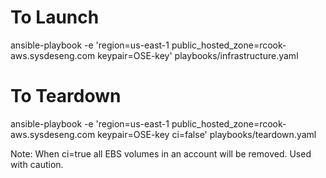 # To Launch

ansible-playbook -e 'region=us-east-1 public_hosted_zone=rcook-aws.sysdeseng.com keypair=OSE-key' playbooks/infrastructure.yaml

# To Teardown

ansible-playbook -e 'region=us-east-1 public_hosted_zone=rcook-aws.sysdeseng.com keypair=OSE-key ci=false' playbooks/teardown.yaml

Note: When ci=true all EBS volumes in an account will be removed. Used with caution.
